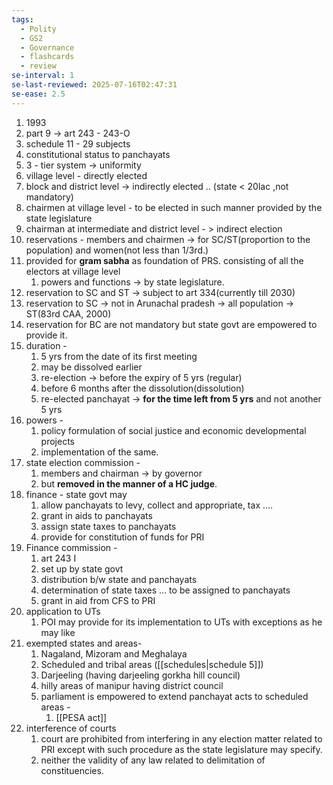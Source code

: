 ```yaml
---
tags:
  - Polity
  - GS2
  - Governance
  - flashcards
  - review
se-interval: 1
se-last-reviewed: 2025-07-16T02:47:31
se-ease: 2.5
---
```

1. 1993
2. part 9 -> art 243 - 243-O
3. schedule 11 - 29 subjects
4. constitutional status to panchayats
5. 3 - tier system -> uniformity
6. village level - directly elected 
7. block and district level -> indirectly elected .. (state < 20lac ,not mandatory)
8. chairmen at village level - to be elected in such manner provided by the state legislature
9. chairman at intermediate and district level - > indirect election
10. reservations - members and chairmen -> for SC/ST(proportion to the population) and women(not less than 1/3rd.)
11. provided for **gram sabha** as foundation of PRS. consisting of all the electors at village level
	1. powers and functions  -> by state legislature.
12. reservation to SC and ST -> subject to art 334(currently till 2030)
13. reservation to SC -> not in Arunachal pradesh -> all population -> ST(83rd CAA, 2000)
14. reservation for BC are not mandatory but state govt are empowered to provide it.
15. duration -
	1. 5 yrs from the date of its first meeting
	2. may be dissolved earlier
	3. re-election -> before the expiry of 5 yrs (regular)
	4. before 6 months after the dissolution(dissolution)
	5. re-elected panchayat -> **for the time left from 5 yrs** and not another 5 yrs
16. powers - 
	1. policy formulation of social justice and economic developmental projects
	2. implementation of the same.
17. state election commission -
	1.  members and chairman -> by governor 
	2. but **removed in the manner of a HC judge**.
18. finance - state govt may
	1. allow panchayats to levy, collect and appropriate, tax ....
	2. grant in aids to panchayats
	3. assign state taxes to panchayats
	4. provide for constitution of funds for PRI
19. Finance commission - 
	1. art 243 I
	2. set up by state govt
	3. distribution b/w state and panchayats
	4. determination of state taxes ... to be assigned to panchayats
	5. grant in aid from CFS to PRI
20. application to UTs
	1. POI may provide for its implementation to UTs with exceptions as he may like
21. exempted states  and areas- 
	1. Nagaland, Mizoram and Meghalaya
	2. Scheduled and tribal areas ([[schedules|schedule 5]])
	3. Darjeeling (having darjeeling gorkha hill council)
	4. hilly areas of manipur having district council
	5. parliament is empowered to extend panchayat acts to scheduled areas - 
		1. [[PESA act]]
22. interference of courts
	1. court are prohibited from interfering in any election matter related to PRI except with such procedure as the state legislature may specify.
	2. neither the validity of any law related to delimitation of constituencies.